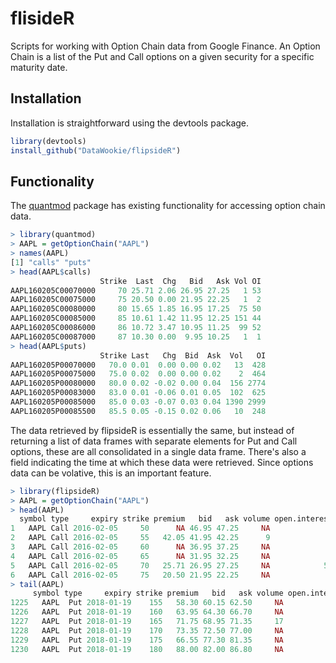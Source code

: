 # flisideR

Scripts for working with Option Chain data from Google Finance. An Option Chain is a list of the Put and Call options on a given security for a specific maturity date.

## Installation

Installation is straightforward using the devtools package.

```R
library(devtools)
install_github("DataWookie/flipsideR")
```

## Functionality

The [quantmod](http://www.quantmod.com/) package has existing functionality for accessing option chain data.

```R
> library(quantmod)
> AAPL = getOptionChain("AAPL")
> names(AAPL)
[1] "calls" "puts" 
> head(AAPL$calls)
                    Strike  Last  Chg   Bid   Ask Vol OI
AAPL160205C00070000     70 25.71 2.06 26.95 27.25   1 53
AAPL160205C00075000     75 20.50 0.00 21.95 22.25   1  2
AAPL160205C00080000     80 15.65 1.85 16.95 17.25  75 50
AAPL160205C00085000     85 10.61 1.42 11.95 12.25 151 44
AAPL160205C00086000     86 10.72 3.47 10.95 11.25  99 52
AAPL160205C00087000     87 10.30 0.00  9.95 10.25   1  1
> head(AAPL$puts)
                    Strike Last   Chg  Bid  Ask  Vol   OI
AAPL160205P00070000   70.0 0.01  0.00 0.00 0.02   13  428
AAPL160205P00075000   75.0 0.02  0.00 0.00 0.02    2  464
AAPL160205P00080000   80.0 0.02 -0.02 0.00 0.04  156 2774
AAPL160205P00083000   83.0 0.01 -0.06 0.01 0.05  102  625
AAPL160205P00085000   85.0 0.03 -0.07 0.03 0.04 1390 2999
AAPL160205P00085500   85.5 0.05 -0.15 0.02 0.06   10  248
```

The data retrieved by flipsideR is essentially the same, but instead of returning a list of data frames with separate elements for Put and Call options, these are all consolidated in a single data frame. There's also a field indicating the time at which these data were retrieved. Since options data can be volative, this is an important feature.

```R
> library(flipsideR)
> AAPL = getOptionChain("AAPL")   
> head(AAPL)
  symbol type     expiry strike premium   bid   ask volume open.interest           retrieved
1   AAPL Call 2016-02-05     50      NA 46.95 47.25     NA             0 2016-01-31 06:03:30
2   AAPL Call 2016-02-05     55   42.05 41.95 42.25      9             0 2016-01-31 06:03:30
3   AAPL Call 2016-02-05     60      NA 36.95 37.25     NA             0 2016-01-31 06:03:30
4   AAPL Call 2016-02-05     65      NA 31.95 32.25     NA             0 2016-01-31 06:03:30
5   AAPL Call 2016-02-05     70   25.71 26.95 27.25     NA            53 2016-01-31 06:03:30
6   AAPL Call 2016-02-05     75   20.50 21.95 22.25     NA             2 2016-01-31 06:03:30
> tail(AAPL)
     symbol type     expiry strike premium   bid   ask volume open.interest           retrieved
1225   AAPL  Put 2018-01-19    155   58.30 60.15 62.50     NA            71 2016-01-31 06:03:46
1226   AAPL  Put 2018-01-19    160   63.95 64.30 66.70     NA            84 2016-01-31 06:03:46
1227   AAPL  Put 2018-01-19    165   71.75 68.95 71.35     17           197 2016-01-31 06:03:46
1228   AAPL  Put 2018-01-19    170   73.35 72.50 77.00     NA          3022 2016-01-31 06:03:46
1229   AAPL  Put 2018-01-19    175   66.55 77.30 81.35     NA            68 2016-01-31 06:03:46
1230   AAPL  Put 2018-01-19    180   88.00 82.00 86.80     NA          1074 2016-01-31 06:03:46
```
